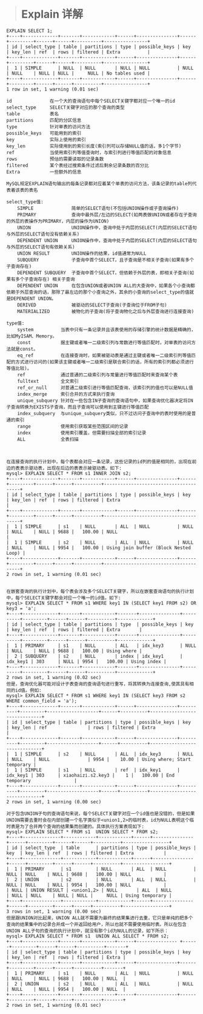 > # Explain 详解

    EXPLAIN SELECT 1;
    +----+-------------+-------+------------+------+---------------+------+---------+------+------+----------+----------------+
    | id | select_type | table | partitions | type | possible_keys | key  | key_len | ref  | rows | filtered | Extra          |
    +----+-------------+-------+------------+------+---------------+------+---------+------+------+----------+----------------+
    |  1 | SIMPLE      | NULL  | NULL       | NULL | NULL          | NULL | NULL    | NULL | NULL |     NULL | No tables used |
    +----+-------------+-------+------------+------+---------------+------+---------+------+------+----------+----------------+
    1 row in set, 1 warning (0.01 sec)

    id              在一个大的查询语句中每个SELECT关键字都对应一个唯一的id
    select_type     SELECT关键字对应的那个查询的类型
    table           表名
    partitions      匹配的分区信息
    type	        针对单表的访问方法
    possible_keys	可能用到的索引
    key             实际上使用的索引
    key_len	        实际使用到的索引长度(索引列可以存储NULL值的话，多1个字节)
    ref             当使用索引列等值查询时，与索引列进行等值匹配的对象信息
    rows	        预估的需要读取的记录条数
    filtered        某个表经过搜索条件过滤后剩余记录条数的百分比
    Extra	        一些额外的信息

    MySQL规定EXPLAIN语句输出的每条记录都对应着某个单表的访问方法，该条记录的table列代表着该表的表名

    select_type值:
        SIMPLE              简单的SELECT语句(不包括UNION操作或子查询操作)
        PRIMARY             查询中最外层/左边的SELECT(如两表做UNION或者存在子查询的外层的表操作为PRIMARY，内层的操作为UNION)
        UNION               UNION操作中，查询中处于内层的SELECT(内层的SELECT语句与外层的SELECT语句没有依赖关系)
        DEPENDENT UNION     UNION操作中，查询中处于内层的SELECT(内层的SELECT语句与外层的SELECT语句有依赖关系)
        UNION RESULT        UNION操作的结果，id值通常为NULL
        SUBQUERY            子查询中首个SELECT，且子查询是不相关子查询(如果有多个子查询存在) 
        DEPENDENT SUBQUERY  子查询中首个SELECT，但依赖于外层的表，即相关子查询(如果有多个子查询存在) 相关子查询
        DEPENDENT UNION     在包含UNION或者UNION ALL的大查询中，如果各个小查询都依赖于外层查询的话，那除了最左边的那个小查询之外，其余的小查询的select_type的值就是DEPENDENT UNION。
        DERIVED             被驱动的SELECT子查询(子查询位于FROM子句)
        MATERIALIZED        被物化的子查询(将子查询物化之后与外层查询进行连接查询)

    type值:
        system          当表中只有一条记录并且该表使用的存储引擎的统计数据是精确的，比如MyISAM、Memory。
        const           据主键或者唯一二级索引列与常数进行等值匹配时，对单表的访问方法就是const。
        eq_ref          在连接查询时，如果被驱动表是通过主键或者唯一二级索引列等值匹配的方式进行访问的(如果该主键或者唯一二级索引是联合索引的话，所有的索引列都必须进行等值比较)。
        ref             通过普通的二级索引列与常量进行等值匹配时来查询某个表
        fulltext        全文索引
        ref_or_null     对普通二级索引进行等值匹配查询，该索引列的值也可以是NULL值
        index_merge     索引合并的方式来执行查询
        unique_subquery 针对在一些包含IN子查询的查询语句中，如果查询优化器决定将IN子查询转换为EXISTS子查询，而且子查询可以使用到主键进行等值匹配
        index_subquery  与unique_subquery类似，只不过访问子查询中的表时使用的是普通的索引
        range           使用索引获取某些范围区间的记录
        index           使用索引覆盖，但需要扫描全部的索引记录
        ALL             全表扫描



    在连接查询的执行计划中，每个表都会对应一条记录，这些记录的id列的值是相同的，出现在前边的表表示驱动表，出现在后边的表表示被驱动表。如下:
    mysql> EXPLAIN SELECT * FROM s1 INNER JOIN s2;
    +----+-------------+-------+------------+------+---------------+------+---------+------+------+----------+---------------------------------------+
    | id | select_type | table | partitions | type | possible_keys | key  | key_len | ref  | rows | filtered | Extra                                 |
    +----+-------------+-------+------------+------+---------------+------+---------+------+------+----------+---------------------------------------+
    |  1 | SIMPLE      | s1    | NULL       | ALL  | NULL          | NULL | NULL    | NULL | 9688 |   100.00 | NULL                                  |
    |  1 | SIMPLE      | s2    | NULL       | ALL  | NULL          | NULL | NULL    | NULL | 9954 |   100.00 | Using join buffer (Block Nested Loop) |
    +----+-------------+-------+------------+------+---------------+------+---------+------+------+----------+---------------------------------------+
    2 rows in set, 1 warning (0.01 sec)
    

    在嵌套查询的执行计划中，每个表会涉及多个SELECT关键字，所以在嵌套查询语句的执行计划中，每个SELECT关键字都会对应一个唯一的id值。如下:
    mysql> EXPLAIN SELECT * FROM s1 WHERE key1 IN (SELECT key1 FROM s2) OR key3 = 'a';
    +----+-------------+-------+------------+-------+---------------+----------+---------+------+------+----------+-------------+
    | id | select_type | table | partitions | type  | possible_keys | key      | key_len | ref  | rows | filtered | Extra       |
    +----+-------------+-------+------------+-------+---------------+----------+---------+------+------+----------+-------------+
    |  1 | PRIMARY     | s1    | NULL       | ALL   | idx_key3      | NULL     | NULL    | NULL | 9688 |   100.00 | Using where |
    |  2 | SUBQUERY    | s2    | NULL       | index | idx_key1      | idx_key1 | 303     | NULL | 9954 |   100.00 | Using index |
    +----+-------------+-------+------------+-------+---------------+----------+---------+------+------+----------+-------------+
    2 rows in set, 1 warning (0.02 sec)
    但是，查询优化器可能对设计子表查询的查询语句进行重写，将其转换为连接查询,使其具有相同的id值。例如:
    mysql> EXPLAIN SELECT * FROM s1 WHERE key1 IN (SELECT key3 FROM s2 WHERE common_field = 'a');
    +----+-------------+-------+------------+------+---------------+----------+---------+-------------------+------+----------+------------------------------+
    | id | select_type | table | partitions | type | possible_keys | key      | key_len | ref               | rows | filtered | Extra                        |
    +----+-------------+-------+------------+------+---------------+----------+---------+-------------------+------+----------+------------------------------+
    |  1 | SIMPLE      | s2    | NULL       | ALL  | idx_key3      | NULL     | NULL    | NULL              | 9954 |    10.00 | Using where; Start temporary |
    |  1 | SIMPLE      | s1    | NULL       | ref  | idx_key1      | idx_key1 | 303     | xiaohaizi.s2.key3 |    1 |   100.00 | End temporary                |
    +----+-------------+-------+------------+------+---------------+----------+---------+-------------------+------+----------+------------------------------+
    2 rows in set, 1 warning (0.00 sec)

    对于包含UNION子句的查询语句来说，每个SELECT关键字对应一个id值也是没错的，但是如果UNION需要去重时会在内部创建一个名字类似于<union1,2>的临时表，id为NULL表明这个临时表是为了合并两个查询的结果集而创建的。具体执行方案表现如下:
    mysql> EXPLAIN SELECT * FROM s1  UNION SELECT * FROM s2;
    +----+--------------+------------+------------+------+---------------+------+---------+------+------+----------+-----------------+
    | id | select_type  | table      | partitions | type | possible_keys | key  | key_len | ref  | rows | filtered | Extra           |
    +----+--------------+------------+------------+------+---------------+------+---------+------+------+----------+-----------------+
    |  1 | PRIMARY      | s1         | NULL       | ALL  | NULL          | NULL | NULL    | NULL | 9688 |   100.00 | NULL            |
    |  2 | UNION        | s2         | NULL       | ALL  | NULL          | NULL | NULL    | NULL | 9954 |   100.00 | NULL            |
    | NULL | UNION RESULT | <union1,2> | NULL       | ALL  | NULL          | NULL | NULL    | NULL | NULL |     NULL | Using temporary |
    +----+--------------+------------+------------+------+---------------+------+---------+------+------+----------+-----------------+
    3 rows in set, 1 warning (0.00 sec)
    但是跟UNION对比起来，UNION ALL就不需要为最终的结果集进行去重，它只是单纯的把多个查询的结果集中的记录合并成一个并返回给用户，所以也就不需要使用临时表。所以在包含UNION ALL子句的查询的执行计划中，就没有那个id为NULL的记录，如下所示：
    mysql> EXPLAIN SELECT * FROM s1  UNION ALL SELECT * FROM s2;
    +----+-------------+-------+------------+------+--------------- +------+---------+------+------+----------+-------+
    | id | select_type | table | partitions | type | possible_keys | key  | key_len | ref  | rows | filtered | Extra |
    +----+-------------+-------+------------+------+---------------+------+---------+------+------+----------+-------+
    |  1 | PRIMARY     | s1    | NULL       | ALL  | NULL          | NULL | NULL    | NULL | 9688 |   100.00 | NULL  |
    |  2 | UNION       | s2    | NULL       | ALL  | NULL          | NULL | NULL    | NULL | 9954 |   100.00 | NULL  |
    +----+-------------+-------+------------+------+---------------+------+---------+------+------+----------+-------+
    2 rows in set, 1 warning (0.01 sec)

